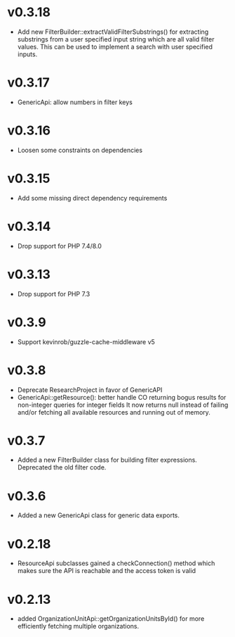 # v0.3.18

* Add new FilterBuilder::extractValidFilterSubstrings() for extracting substrings from a user specified
  input string which are all valid filter values. This can be used to implement a search with user specified inputs.

# v0.3.17

* GenericApi: allow numbers in filter keys

# v0.3.16

* Loosen some constraints on dependencies

# v0.3.15

* Add some missing direct dependency requirements

# v0.3.14

* Drop support for PHP 7.4/8.0

# v0.3.13

* Drop support for PHP 7.3

# v0.3.9

* Support kevinrob/guzzle-cache-middleware v5

# v0.3.8

* Deprecate ResearchProject in favor of GenericAPI
* GenericApi::getResource(): better handle CO returning bogus results for non-integer queries for integer fields
  It now returns null instead of failing and/or fetching all available resources and running out of memory.

# v0.3.7

* Added a new FilterBuilder class for building filter expressions. Deprecated the old filter code.

# v0.3.6

* Added a new GenericApi class for generic data exports.

# v0.2.18

* ResourceApi subclasses gained a checkConnection() method which makes sure the API is reachable and the access token is valid

# v0.2.13

* added OrganizationUnitApi::getOrganizationUnitsById() for more efficiently fetching multiple organizations.
